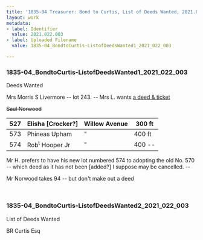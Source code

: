 ```yaml
---
title: '1835-04 Treasurer: Bond to Curtis, List of Deeds Wanted, 2021.022.003'
layout: work
metadata:
- label: Identifier
  value: 2021.022.003
- label: Uploaded Filename
  value: 1835-04_BondtoCurtis-ListofDeedsWanted1_2021_022_003

---
```

<div class="pages">
<div id="page-1817464">
<h3><a name="page-1817464">1835-04_BondtoCurtis-ListofDeedsWanted1_2021_022_003</a></h3>
<div class="page-content">
<p>Deeds Wanted</p>
<p>Mrs Morris S Livermore -- lot 243. -- Mrs L. wants<span class='line-break'> </span><u>a deed &amp; ticket</u></p>
<p><del>Saul Norwood</del><span class='line-break'> </span><table class='tabular'><thead><span class='line-break'> </span><tr><th>527</th> <th>Elisha [Crocker?]</th> <th>Willow Avenue</th> <th>300 ft<span class='line-break'> </span></th></tr></thead> <tbody> <tr><td>573</td> <td>Phineas Upham</td> <td>"</td> <td>400 ft</td> </tr> <tr><td>574</td> <td>Rob<sup>t</sup> Hooper Jr</td> <td>"</td> <td>400 --</td> </tr> </tbody> </table> Mr H. prefers to have his new lot numbered 574<span class='line-break'> </span>to adopting the old No. 570 -- which deed<span class='line-break'> </span>as it has not been [added?] I suppose may<span class='line-break'> </span>be cancelled. --</p>
<p>Mr Norwood takes 94 -- but don't make out a<span class='line-break'> </span>deed<span class='line-break'> </span></p>
</div>
</div>
<br />
<div id="page-1817465">
<h3><a name="page-1817465">1835-04_BondtoCurtis-ListofDeedsWanted2_2021_022_003</a></h3>
<div class="page-content">
<p>List of Deeds<span class='line-break'> </span>Wanted</p>
<p>BR Curtis Esq</p>
</div>
</div>
<br />
</div>

